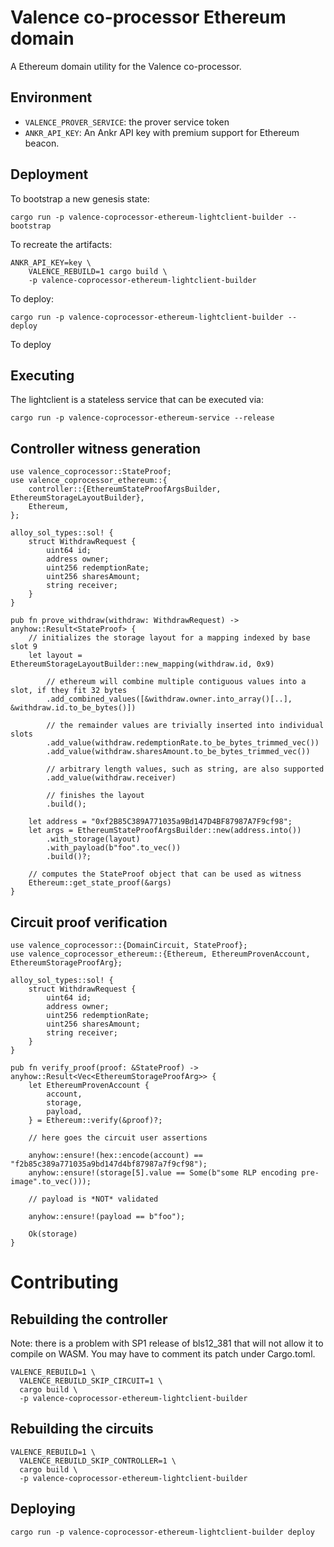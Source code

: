 # Valence co-processor Ethereum domain

A Ethereum domain utility for the Valence co-processor.

## Environment

- `VALENCE_PROVER_SERVICE`: the prover service token
- `ANKR_API_KEY`: An Ankr API key with premium support for Ethereum beacon.

## Deployment

To bootstrap a new genesis state:

```shell
cargo run -p valence-coprocessor-ethereum-lightclient-builder -- bootstrap
```

To recreate the artifacts:

```shell
ANKR_API_KEY=key \
    VALENCE_REBUILD=1 cargo build \
    -p valence-coprocessor-ethereum-lightclient-builder
```

To deploy:

```shell
cargo run -p valence-coprocessor-ethereum-lightclient-builder -- deploy
```

To deploy

## Executing

The lightclient is a stateless service that can be executed via:

```shell
cargo run -p valence-coprocessor-ethereum-service --release
```

## Controller witness generation

```rust,ignore
use valence_coprocessor::StateProof;
use valence_coprocessor_ethereum::{
    controller::{EthereumStateProofArgsBuilder, EthereumStorageLayoutBuilder},
    Ethereum,
};

alloy_sol_types::sol! {
    struct WithdrawRequest {
        uint64 id;
        address owner;
        uint256 redemptionRate;
        uint256 sharesAmount;
        string receiver;
    }
}

pub fn prove_withdraw(withdraw: WithdrawRequest) -> anyhow::Result<StateProof> {
    // initializes the storage layout for a mapping indexed by base slot 9
    let layout = EthereumStorageLayoutBuilder::new_mapping(withdraw.id, 0x9)

        // ethereum will combine multiple contiguous values into a slot, if they fit 32 bytes
        .add_combined_values([&withdraw.owner.into_array()[..], &withdraw.id.to_be_bytes()])

        // the remainder values are trivially inserted into individual slots
        .add_value(withdraw.redemptionRate.to_be_bytes_trimmed_vec())
        .add_value(withdraw.sharesAmount.to_be_bytes_trimmed_vec())

        // arbitrary length values, such as string, are also supported
        .add_value(withdraw.receiver)

        // finishes the layout
        .build();

    let address = "0xf2B85C389A771035a9Bd147D4BF87987A7F9cf98";
    let args = EthereumStateProofArgsBuilder::new(address.into())
        .with_storage(layout)
        .with_payload(b"foo".to_vec())
        .build()?;

    // computes the StateProof object that can be used as witness
    Ethereum::get_state_proof(&args)
}
```

## Circuit proof verification


```rust,ignore
use valence_coprocessor::{DomainCircuit, StateProof};
use valence_coprocessor_ethereum::{Ethereum, EthereumProvenAccount, EthereumStorageProofArg};

alloy_sol_types::sol! {
    struct WithdrawRequest {
        uint64 id;
        address owner;
        uint256 redemptionRate;
        uint256 sharesAmount;
        string receiver;
    }
}

pub fn verify_proof(proof: &StateProof) -> anyhow::Result<Vec<EthereumStorageProofArg>> {
    let EthereumProvenAccount {
        account,
        storage,
        payload,
    } = Ethereum::verify(&proof)?;

    // here goes the circuit user assertions

    anyhow::ensure!(hex::encode(account) == "f2b85c389a771035a9bd147d4bf87987a7f9cf98");
    anyhow::ensure!(storage[5].value == Some(b"some RLP encoding pre-image".to_vec()));

    // payload is *NOT* validated

    anyhow::ensure!(payload == b"foo");

    Ok(storage)
}
```

# Contributing

## Rebuilding the controller

Note: there is a problem with SP1 release of bls12_381 that will not allow it to compile on WASM. You may have to comment its patch under Cargo.toml.

```shell
VALENCE_REBUILD=1 \
  VALENCE_REBUILD_SKIP_CIRCUIT=1 \
  cargo build \
  -p valence-coprocessor-ethereum-lightclient-builder
```

## Rebuilding the circuits

```shell
VALENCE_REBUILD=1 \
  VALENCE_REBUILD_SKIP_CONTROLLER=1 \
  cargo build \
  -p valence-coprocessor-ethereum-lightclient-builder
```

## Deploying

```shell
cargo run -p valence-coprocessor-ethereum-lightclient-builder deploy
```
